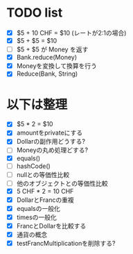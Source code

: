 # TODO list

* [x] $5 + 10 CHF = $10 (レートが2:1の場合)
* [x] $5 + $5 = $10
* [ ] $5 + $5 が Money を返す
* [x] Bank.reduce(Money)
* [x] Moneyを変換して換算を行う
* [x] Reduce(Bank, String)

# 以下は整理
* [x] $5 * 2 = $10
* [x] amountをprivateにする
* [x] Dollarの副作用どうする?
* [ ] Moneyの丸め処理どする?
* [x] equals()
* [ ] hashCode()
* [ ] nullとの等価性比較
* [ ] 他のオブジェクトとの等価性比較
* [x] 5 CHF * 2 = 10 CHF
* [x] DollarとFrancの重複
* [x] equalsの一般化
* [x] timesの一般化
* [x] FrancとDollarを比較する
* [x] 通貨の概念
* [x] testFrancMultiplicationを削除する?